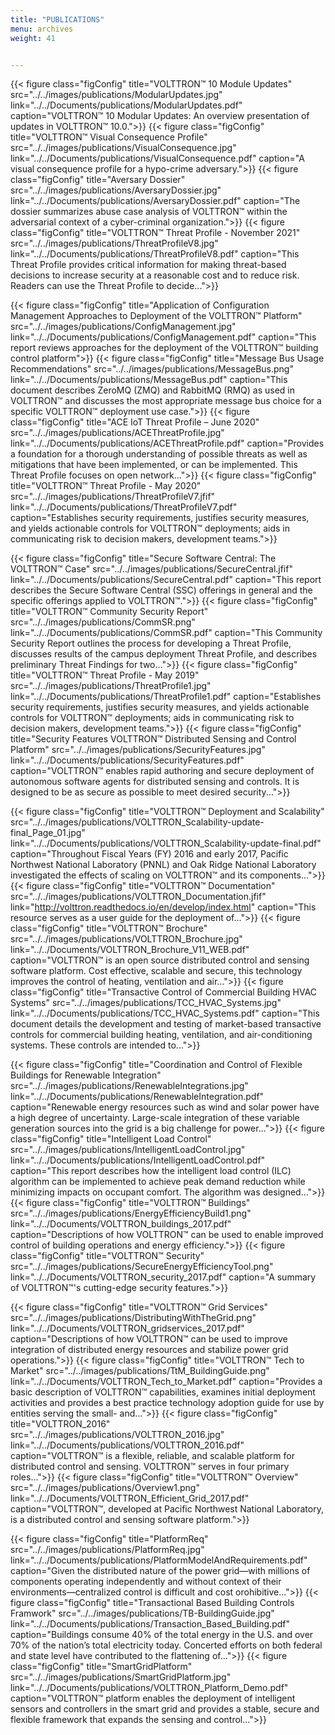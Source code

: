 ```yaml
---
title: "PUBLICATIONS"
menu: archives
weight: 41


---
```


{{< figure class="figConfig" title="VOLTTRON™ 10 Module Updates" src="../../images/publications/ModularUpdates.jpg" link="../../Documents/publications/ModularUpdates.pdf" caption="VOLTTRON™ 10 Modular Updates: An overview presentation of updates in VOLTTRON™ 10.0.">}}
{{< figure class="figConfig" title="VOLTTRON™ Visual Consequence Profile" src="../../images/publications/VisualConsequence.jpg" link="../../Documents/publications/VisualConsequence.pdf" caption="A visual consequence profile for a hypo-crime adversary.">}}
{{< figure class="figConfig" title="Aversary Dossier" src="../../images/publications/AversaryDossier.jpg" link="../../Documents/publications/AversaryDossier.pdf" caption="The dossier summarizes abuse case analysis of VOLTTRON™  within the adversarial context of a cyber-criminal organization.">}}
{{< figure class="figConfig" title="VOLTTRON™ Threat Profile - November 2021" src="../../images/publications/ThreatProfileV8.jpg" link="../../Documents/publications/ThreatProfileV8.pdf" caption="This Threat Profile provides critical information for making threat-based decisions to increase security at a reasonable cost and to reduce risk.  Readers can use the Threat Profile to decide...">}}

{{< figure class="figConfig" title="Application of Configuration Management Approaches to Deployment of the VOLTTRON™ Platform" src="../../images/publications/ConfigManagement.jpg" link="../../Documents/publications/ConfigManagement.pdf" caption="This report reviews approaches for the deployment of the VOLTTRON™ building control platform">}}
{{< figure class="figConfig" title="Message Bus Usage Recommendations" src="../../images/publications/MessageBus.png" link="../../Documents/publications/MessageBus.pdf" caption="This document describes ZeroMQ (ZMQ) and RabbitMQ (RMQ) as used in VOLTTRON™ and discusses the most appropriate message bus choice for a specific VOLTTRON™ deployment use case.">}}
{{< figure class="figConfig" title="ACE IoT Threat Profile – June 2020" src="../../images/publications/ACEThreatProfile.jpg" link="../../Documents/publications/ACEThreatProfile.pdf" caption="Provides a foundation for a thorough understanding of possible threats as well as mitigations that have been implemented, or can be implemented.  This Threat Profile focuses on open network...">}}
{{< figure class="figConfig" title="VOLTTRON™ Threat Profile - May 2020" src="../../images/publications/ThreatProfileV7.jfif" link="../../Documents/publications/ThreatProfileV7.pdf" caption="Establishes security requirements, justifies security measures, and yields actionable controls for VOLTTRON™ deployments; aids in communicating risk to decision makers, development teams.">}}

{{< figure class="figConfig" title="Secure Software Central: The VOLTTRON™ Case" src="../../images/publications/SecureCentral.jfif" link="../../Documents/publications/SecureCentral.pdf" caption="This report describes the Secure Software Central (SSC) offerings in general and the specific offerings applied to VOLTTRON™.">}}
{{< figure class="figConfig" title="VOLTTRON™ Community Security Report" src="../../images/publications/CommSR.png" link="../../Documents/publications/CommSR.pdf" caption="This Community Security Report outlines the process for developing a Threat Profile, discusses results of the campus deployment Threat Profile, and describes preliminary Threat Findings for two...">}}
{{< figure class="figConfig" title="VOLTTRON™ Threat Profile - May 2019" src="../../images/publications/ThreatProfile1.jpg" link="../../Documents/publications/ThreatProfile1.pdf" caption="Establishes security requirements, justifies security measures, and yields actionable controls for VOLTTRON™ deployments; aids in communicating risk to decision makers, development teams.">}}
{{< figure class="figConfig" title="Security Features VOLTTRON™ Distributed Sensing and Control Platform" src="../../images/publications/SecurityFeatures.jpg" link="../../Documents/publications/SecurityFeatures.pdf" caption="VOLTTRON™ enables rapid authoring and secure deployment of autonomous software agents for distributed sensing and controls. It is designed to be as secure as possible to meet desired security...">}}

{{< figure class="figConfig" title="VOLTTRON™ Deployment and Scalability" src="../../images/publications/VOLTTRON_Scalability-update-final_Page_01.jpg" link="../../Documents/publications/VOLTTRON_Scalability-update-final.pdf" caption="Throughout Fiscal Years (FY) 2016 and early 2017, Pacific Northwest National Laboratory (PNNL) and Oak Ridge National Laboratory investigated the effects of scaling on VOLTTRON™ and its components...">}}
{{< figure class="figConfig" title="VOLTTRON™ Documentation" src="../../images/publications/VOLTTRON_Documentation.jfif" link="http://volttron.readthedocs.io/en/develop/index.html" caption="This resource serves as a user guide for the deployment of...">}}
{{< figure class="figConfig" title="VOLTTRON™ Brochure" src="../../images/publications/VOLTTRON_Brochure.jpg" link="../../Documents/VOLTTRON_Brochure_V11_WEB.pdf" caption="VOLTTRON™ is an open source distributed control and sensing software platform. Cost effective, scalable and secure, this technology improves the control of heating, ventilation and air...">}}
{{< figure class="figConfig" title="Transactive Control of Commercial Building HVAC Systems" src="../../images/publications/TCC_HVAC_Systems.jpg" link="../../Documents/publications/TCC_HVAC_Systems.pdf" caption="This document details the development and testing of market-based transactive controls for commercial building heating, ventilation, and air-conditioning systems. These controls are intended to...">}}

{{< figure class="figConfig" title="Coordination and Control of Flexible Buildings for Renewable Integration" src="../../images/publications/RenewableIntegrations.jpg" link="../../Documents/publications/RenewableIntegration.pdf" caption="Renewable energy resources such as wind and solar power have a high degree of uncertainty. Large-scale integration of these variable generation sources into the grid is a big challenge for power...">}}
{{< figure class="figConfig" title="Intelligent Load Control" src="../../images/publications/IntelligentLoadControl.jpg" link="../../Documents/publications/IntelligentLoadControl.pdf" caption="This report describes how the intelligent load control (ILC) algorithm can be implemented to achieve peak demand reduction while minimizing impacts on occupant comfort. The algorithm was designed...">}}
{{< figure class="figConfig" title="VOLTTRON™ Buildings" src="../../images/publications/EnergyEfficiencyBuild1.png" link="../../Documents/VOLTTRON_buildings_2017.pdf" caption="Descriptions of how VOLTTRON™ can be used to enable improved control of building operations and energy efficiency.">}}
{{< figure class="figConfig" title="VOLTTRON™ Security" src="../../images/publications/SecureEnergyEfficiencyTool.png" link="../../Documents/VOLTTRON_security_2017.pdf" caption="A summary of VOLTTRON™'s cutting-edge security features.">}}

{{< figure class="figConfig" title="VOLTTRON™ Grid Services" src="../../images/publications/DistributingWithTheGrid.png" link="../../Documents/VOLTTRON_gridservices_2017.pdf" caption="Descriptions of how VOLTTRON™ can be used to improve integration of distributed energy resources and stabilize power grid operations.">}}
{{< figure class="figConfig" title="VOLTTRON™ Tech to Market" src="../../images/publications/TtM_BuildingGuide.png" link="../../Documents/VOLTTRON_Tech_to_Market.pdf" caption="Provides a basic description of VOLTTRON™ capabilities, examines initial deployment activities and provides a best practice technology adoption guide for use by entities serving the small- and...">}}
{{< figure class="figConfig" title="VOLTTRON_2016" src="../../images/publications/VOLTTRON_2016.jpg" link="../../Documents/publications/VOLTTRON_2016.pdf" caption="VOLTTRON™ is a flexible, reliable, and scalable platform for distributed control and sensing. VOLTTRON™ serves in four primary roles...">}}
{{< figure class="figConfig" title="VOLTTRON™ Overview" src="../../images/publications/Overview1.png" link="../../Documents/VOLTTRON_Efficient_Grid_2017.pdf" caption="VOLTTRON™, developed at Pacific Northwest National Laboratory, is a distributed control and sensing software platform.">}}

{{< figure class="figConfig" title="PlatformReq" src="../../images/publications/PlatformReq.jpg" link="../../Documents/publications/PlatformModelAndRequirements.pdf" caption="Given the distributed nature of the power grid—with millions of components operating independently and without context of their environments—centralized control is difficult and cost orohibitive...">}}
{{< figure class="figConfig" title="Transactional Based Building Controls Framwork" src="../../images/publications/TB-BuildingGuide.jpg" link="../../Documents/publications/Transaction_Based_Building.pdf" caption="Buildings consume 40% of the total energy in the U.S. and over 70% of the nation’s total electricity today. Concerted efforts on both federal and state level have contributed to the flattening of...">}}
{{< figure class="figConfig" title="SmartGridPlatform" src="../../images/publications/SmartGridPlatform.jpg" link="../../Documents/publications/VOLTTRON_Platform_Demo.pdf" caption="VOLTTRON™ platform enables the deployment of intelligent sensors and controllers in the smart grid and provides a stable, secure and flexible framework that expands the sensing and control...">}}
